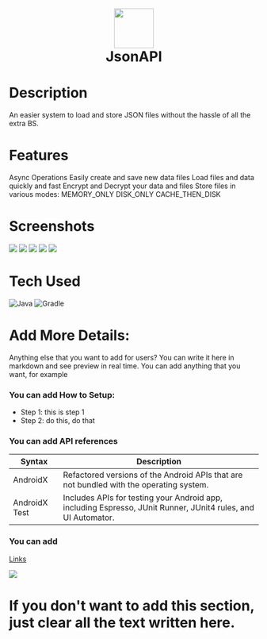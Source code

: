 <div align="center">
      <h1> <img src="file:///Users/temper/Library/CloudStorage/Dropbox/Projects/JSONAPI/JsonAPI.png" width="80px"><br/>JsonAPI</h1>
     </div>


# Description
An easier system to load and store JSON files without the hassle of all the extra BS.

# Features
Async Operations
Easily create and save new data files
Load files and data quickly and fast
Encrypt and Decrypt your data and files
Store files in various modes:
MEMORY_ONLY
DISK_ONLY
CACHE_THEN_DISK
# Screenshots
 <img src="https://gyazo.com/ad2f6ddafc69c86e349df6d11f887c4a"> <img src="https://gyazo.com/57e838b6678a1ef07e9e9ee8e576164e"> <img src="https://gyazo.com/3dd7e48a30d84957638eea7172fc09d4"> <img src="https://gyazo.com/cf817b9795fbcfa10e7bd358ebfc51e2"> <img src="https://gyazo.com/0976139dd197eaf7d039457ebd47f02a">
# Tech Used
 ![Java](https://img.shields.io/badge/java-%23ED8B00.svg?style=for-the-badge&logo=java&logoColor=white) ![Gradle](https://img.shields.io/badge/Gradle-02303A.svg?style=for-the-badge&logo=Gradle&logoColor=white)
      
# Add More Details:
Anything else that you want to add for users? You can write it here in markdown and see preview in real time. You can add anything that you want, for example

### You can add How to Setup:
- Step 1: this is step 1
- Step 2: do this, do that

### You can add API references
| Syntax | Description |
| ----------- | ----------- |
| AndroidX | Refactored versions of the Android APIs that are not bundled with the operating system. |
| AndroidX Test | Includes APIs for testing your Android app, including Espresso, JUnit Runner, JUnit4 rules, and UI Automator. |

### You can add 
[Links](https://itsvg.in)
 
![](https://img.shields.io/badge/IMAGES-4298B8.svg?style=for-the-badge&logoColor=white)
# If you don't want to add this section, just clear all the text written here.

      
<!-- </> with 💛 by readMD (https://readmd.itsvg.in) -->
    
